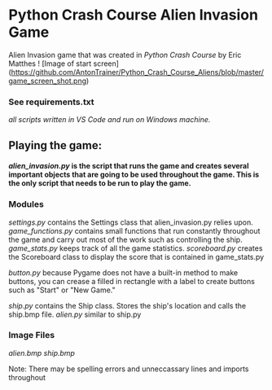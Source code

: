 # Python Crash Course Alien Invasion Game
Alien Invasion game that was created in *Python Crash Course* by Eric Matthes 
! [Image of start screen] (https://github.com/AntonTrainer/Python_Crash_Course_Aliens/blob/master/game_screen_shot.png)

### See requirements.txt  
  *all scripts written in VS Code and run on Windows machine.*

## Playing the game:
#### *alien_invasion.py* is the script that runs the game and creates several important objects that are going to be used throughout the game. This is the only script that needs to be run to play the game. 

### Modules 
*settings.py* contains the Settings class that alien_invasion.py relies upon.
*game_functions.py* contains small functions that run constantly throughout the game and carry out most of the work such as controlling the ship.
*game_stats.py* keeps track of all the game statistics.
*scoreboard.py* creates the Scoreboard class to display the score that is contained in game_stats.py

*button.py* because Pygame does not have a built-in method to make buttons, you can crease a filled in rectangle with a label to create buttons such as "Start" or "New Game."

*ship.py* contains the Ship class. Stores the ship's location and calls the ship.bmp file.
*alien.py* similar to ship.py

### Image Files
*alien.bmp*
*ship.bmp*

Note: There may be spelling errors and unneccassary lines and imports throughout
